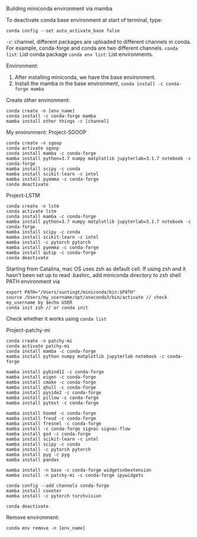 Building miniconda environment via mamba

To deactivate conda base environment at start of terminal, type:
```
conda config --set auto_activate_base false
```

`-c`: channel, different packages are uploaded to different channels in conda. For example, conda-forge and conda are two different channels.
`conda list`: List conda package
`conda env list`: List environments.


Environment:

1. After installing miniconda, we have the base environment.
2. Install the mamba in the base environment, `conda install -c conda-forge mamba`

Create other environment:

```
conda create -n [env_name]
conda install -c conda-forge mamba
mamba install other things -c [channel]
```

My environment:
Project-SGOOP
```
conda create -n sgoop
conda activate sgoop
conda install mamba -c conda-forge
mamba install python=3.7 numpy matplotlib jupyterlab=3.1.7 notebook -c conda-forge
mamba install scipy -c conda
mamba install scikit-learn -c intel
mamba install pyemma -c conda-forge
conda deactivate
```

Project-LSTM
```
conda create -n lstm
conda activate lstm
conda install mamba -c conda-forge
mamba install python=3.7 numpy matplotlib jupyterlab=3.1.7 notebook -c conda-forge
mamba install scipy -c conda
mamba install scikit-learn -c intel
mamba install -c pytorch pytorch
mamba install pyemma -c conda-forge
mamba install qutip -c conda-forge
conda deactivate
```

Starting from Catalina, mac OS uses zsh as default cell.
If using zsh and it hasn't been set up to read .bashrc, add miniconda directory to zsh shell PATH environment via
```
export PATH="/Users/suntingt/miniconda/bin:$PATH"
source /Users/my_username/opt/anaconda3/bin/activate // check my_username by $echo USER
conda init zsh // or conda init
```
Check whether it works using `conda list`


Project-patchy-mi
```
conda create -n patchy-mi
conda activate patchy-mi
conda install mamba -c conda-forge
mamba install python numpy matplotlib jupyterlab notebook -c conda-forge

mamba install pybind11 -c conda-forge
mamba install eigen -c conda-forge
mamba install cmake -c conda-forge
mamba install qhull -c conda-forge
mamba install pyside2 -c conda-forge
mamba install pillow -c conda-forge
mamba install pytest -c conda-forge

mamba install hoomd -c conda-forge
mamba install freud -c conda-forge
mamba install fresnel -c conda-forge
mamba install -c conda-forge signac signac-flow
mamba install gsd -c conda-forge
mamba install scikit-learn -c intel
mamba install scipy -c conda
mamba install -c pytorch pytorch
mamba install pyg -c pyg
mamba install pandas

mamba install -n base -c conda-forge widgetsnbextension
mamba install -n patchy-mi -c conda-forge ipywidgets

conda config --add channels conda-forge
mamba install coxeter
mamba install -c pytorch torchvision

conda deactivate
```


Remove environment: 
```
conda env remove -n [env_name]
```
